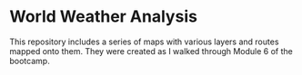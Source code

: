 # World Weather Analysis

This repository includes a series of maps with various layers and routes mapped onto them. They were created as I walked through Module 6 of the bootcamp.
